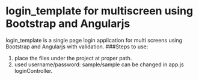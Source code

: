 # login_template for multiscreen using Bootstrap and Angularjs
login_template is a single page login application for multi screens using Bootstrap and Angularjs with validation.
###Steps to use:
1. place the files under the project at proper path.
2. used username/password: sample/sample can be changed in app.js loginController.
